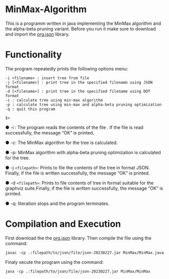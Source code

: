 # MinMax-Algorithm

This is a programm written in java implementing the MinMax algorithm and the alpha-beta pruning variant. 
Before you run it make sure to download and import the [org.json](https://repo1.maven.org/maven2/org/json/json/20230227/json-20230227.jar) library.

# Functionality

The program repeatedly prints the following options menu: 

```
-i <filename> : insert tree from file
-j [<filename>] : print tree in the specified filename using JSON format
-d [<filename>] : print tree in the specified filename using DOT format
-c : calculate tree using min-max algorithm
-p : calculate tree using min-max and alpha-beta pruning optimization
-q : quit this program

$>
```
● -i <filepath>: The program reads the contents of the file <filepath>. If
the file is read successfully, the message “OK” is printed.

● -c: The MinMax algorithm for the tree is calculated.

● -p: MinMax algorithm with alpha-beta pruning optimization is calculated for the tree.

● -j `<filepath>`: Prints to file <filepath> the contents of the tree in format
JSON. Finally, if the file is written successfully, the message “OK” is printed.

● -d `<filepath>`: Prints to file <filepath> contents of tree in format
suitable for the graphviz suite.Finally, if the file is written successfully, the message “OK” is printed.

● -q: Iiteration stops and the program terminates.

# Compilation and Execution

First download the the [org.json](https://repo1.maven.org/maven2/org/json/json/20230227/json-20230227.jar) library. Then compile the file using the command:
```
javac -cp .:filepath/to/json/file/json-20230227.jar MinMax/MinMax.java
```
Finaly xecute the program using the command:
```
java -cp .:filepath/to/json/file/json-20230227.jar MinMax/MinMax
